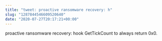 ```yaml
---
title: "tweet: proactive ransomware recovery: h"
slug: "1287844546609520640"
date: "2020-07-27T20:17:21+00:00"
---
```

proactive ransomware recovery: hook GetTickCount to always return 0x0.